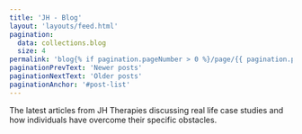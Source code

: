 ```yaml
---
title: 'JH - Blog'
layout: 'layouts/feed.html'
pagination:
  data: collections.blog
  size: 4
permalink: 'blog{% if pagination.pageNumber > 0 %}/page/{{ pagination.pageNumber }}{% endif %}/index.html'
paginationPrevText: 'Newer posts'
paginationNextText: 'Older posts'
paginationAnchor: '#post-list'
---
```


The latest articles from JH Therapies discussing real life case studies and how individuals have overcome their specific obstacles.